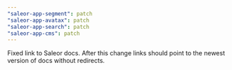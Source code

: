 ```yaml
---
"saleor-app-segment": patch
"saleor-app-avatax": patch
"saleor-app-search": patch
"saleor-app-cms": patch
---
```


Fixed link to Saleor docs. After this change links should point to the newest version of docs without redirects.
